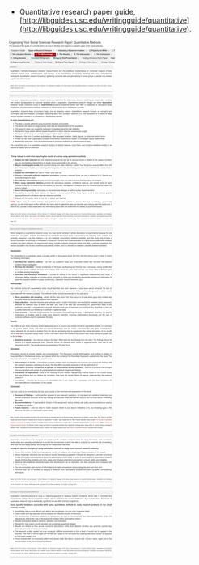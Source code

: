 * Quantitative research paper guide, [http://libguides.usc.edu/writingguide/quantitative](http://libguides.usc.edu/writingguide/quantitative).

![./20161127-0437-gmt+2-quantitative-social-research-paper-guide-1.png](./20161127-0437-gmt+2-quantitative-social-research-paper-guide-1.png)